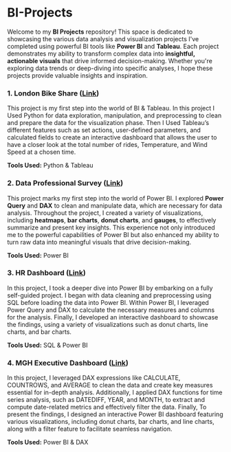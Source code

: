 # BI-Projects

Welcome to my **BI Projects** repository! This space is dedicated to showcasing the various data analysis and visualization projects I've completed using powerful BI tools like **Power BI** and **Tableau**. Each project demonstrates my ability to transform complex data into **insightful, actionable visuals** that drive informed decision-making. Whether you're exploring data trends or deep-diving into specific analyses, I hope these projects provide valuable insights and inspiration.

### 1. London Bike Share ([Link](https://github.com/mo7amedashraf98/London_bike_share))
This project is my first step into the world of BI & Tableau. In this project I Used Python for data exploration, manipulation, and preprocessing to clean and prepare the data for the visualization phase. Then I Used Tableau’s different features such as set actions, user-defined parameters, and calculated fields to create an interactive dashboard that allows the user to have a closer look at the total number of rides, Temperature, and Wind Speed at a chosen time.

**Tools Used:** Python & Tableau

### 2. Data Professional Survey ([Link](https://github.com/mo7amedashraf98/Data-Professional-Survey))

This project marks my first step into the world of Power BI. I explored **Power Query** and **DAX** to clean and manipulate data, which are necessary for data analysis. Throughout the project, I created a variety of visualizations, including **heatmaps**, **bar charts**, **donut charts**, and **gauges**, to effectively summarize and present key insights. This experience not only introduced me to the powerful capabilities of Power BI but also enhanced my ability to turn raw data into meaningful visuals that drive decision-making.

**Tools Used:** Power BI


### 3. HR Dashboard ([Link](https://github.com/mo7amedashraf98/HR_Dasboard))
In this project, I took a deeper dive into Power BI by embarking on a fully self-guided project. I began with data cleaning and preprocessing using SQL before loading the data into Power BI. Within Power BI, I leveraged Power Query and DAX to calculate the necessary measures and columns for the analysis. Finally, I developed an interactive dashboard to showcase the findings, using a variety of visualizations such as donut charts, line charts, and bar charts.

**Tools Used:** SQL & Power BI


### 4. MGH Executive Dashboard ([Link](https://github.com/mo7amedashraf98/MGH-Executive-Dashboard))

In this project, I leveraged DAX expressions like CALCULATE, COUNTROWS, and AVERAGE to clean the data and create key measures essential for in-depth analysis. Additionally, I applied DAX functions for time series analysis, such as DATEDIFF, YEAR, and MONTH, to extract and compute date-related metrics and effectively filter the data. Finally, To present the findings, I designed an interactive Power BI dashboard featuring various visualizations, including donut charts, bar charts, and line charts, along with a filter feature to facilitate seamless navigation.

**Tools Used:** Power BI & DAX 
   

